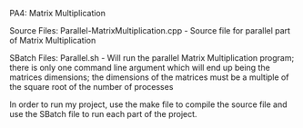 PA4: Matrix Multiplication

Source Files:
Parallel-MatrixMultiplication.cpp - Source file for parallel part of Matrix Multiplication

SBatch Files:
Parallel.sh - Will run the parallel Matrix Multiplication program; there is only one command line argument which will end up being the matrices dimensions; the dimensions of the matrices must be a multiple of the square root of the number of processes

In order to run my project, use the make file to compile the source file and use the SBatch file to run each part of the project.
